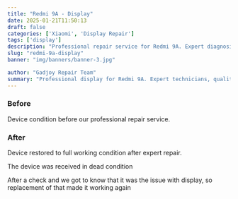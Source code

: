 ```yaml
---
title: "Redmi 9A - Display"
date: 2025-01-21T11:50:13
draft: false
categories: ['Xiaomi', 'Display Repair']
tags: ['display']
description: "Professional repair service for Redmi 9A. Expert diagnosis and quality repairs in Bangalore."
slug: "redmi-9a-display"
banner: "img/banners/banner-3.jpg"

author: "Gadjoy Repair Team"
summary: "Professional display for Redmi 9A. Expert technicians, quality parts, warranty included."
---
```


### Before

Device condition before our professional repair service.

### After

Device restored to full working condition after expert repair.

The device was received in dead condition

After a check and we got to know that it was the issue with display, so replacement of that made it working again